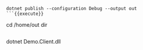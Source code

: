 
```
dotnet publish --configuration Debug --output out
```{{execute}}

```
cd /home/out
dir
```{{execute}}

```
dotnet Demo.Client.dll
```{{execute}}